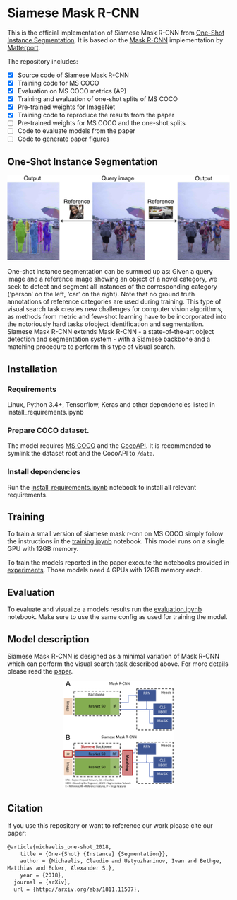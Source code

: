 # Siamese Mask R-CNN

This is the official implementation of Siamese Mask R-CNN from [One-Shot Instance Segmentation](https://arxiv.org/abs/1811.11507). It is based on the [Mask R-CNN](https://arxiv.org/abs/1703.06870) implementation by [Matterport](https://github.com/matterport/Mask_RCNN).

The repository includes:
- [x] Source code of Siamese Mask R-CNN
- [x] Training code for MS COCO
- [x] Evaluation on MS COCO metrics (AP)
- [x] Training and evaluation of one-shot splits of MS COCO
- [x] Pre-trained weights for ImageNet
- [x] Training code to reproduce the results from the paper
- [ ] Pre-trained weights for MS COCO and the one-shot splits
- [ ] Code to evaluate models from the paper
- [ ] Code to generate paper figures

## One-Shot Instance Segmentation

![Teaser Image](figures/teaser_web.jpg)

One-shot instance segmentation can be summed up as: Given a query image and a reference image showing an object of a novel category, we seek to detect and segment all instances of the corresponding category (‘person’ on the left, ‘car’ on the right). Note that no ground truth annotations of reference categories are used during training.
This type of visual search task creates new challenges for computer vision algorithms, as methods from metric and few-shot learning have to be incorporated into the notoriously hard tasks ofobject identification and segmentation. 
Siamese Mask R-CNN extends Mask R-CNN - a state-of-the-art object detection and segmentation system - with a Siamese backbone and a matching procedure to perform this type of visual search.

## Installation

### Requirements

Linux, Python 3.4+, Tensorflow, Keras and other dependencies listed in install_requirements.ipynb

### Prepare COCO dataset.

The model requires [MS COCO](http://cocodataset.org/#home) and the [CocoAPI](https://github.com/waleedka/coco). It is recommended to symlink the dataset root and the CocoAPI to `/data`.

### Install dependencies

Run the [install_requirements.ipynb](install_requirements.ipynb) notebook to install all relevant requirements.

## Training

To train a small version of siamese mask r-cnn on MS COCO simply follow the instructions in the [training.ipynb](training.ipynb) notebook. This model runs on a single GPU with 12GB memory.

To train the models reported in the paper execute the notebooks provided in [experiments](experiments). Those models need 4 GPUs with 12GB memory each.

## Evaluation

To evaluate and visualize a models results run the [evaluation.ipynb](evaluation.ipynb) notebook. Make sure to use the same config as used for training the model.

## Model description

Siamese Mask R-CNN is designed as a minimal variation of Mask R-CNN which can perform the visual search task described above. For more details please read the [paper](https://arxiv.org/abs/1811.11507).


<p align="center">
 <img src="figures/siamese-mask-rcnn-sketch.png" width=50%>
</p>

## Citation

If you use this repository or want to reference our work please cite our paper:
```
@article{michaelis_one-shot_2018,
	title = {One-{Shot} {Instance} {Segmentation}},
	author = {Michaelis, Claudio and Ustyuzhaninov, Ivan and Bethge, Matthias and Ecker, Alexander S.},
	year = {2018},
  journal = {arXiv},
  url = {http://arxiv.org/abs/1811.11507},
```

